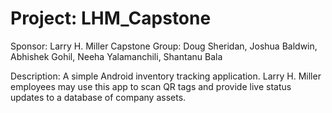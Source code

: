 Project: LHM_Capstone
========================
Sponsor: Larry H. Miller
Capstone Group: Doug Sheridan, Joshua Baldwin, Abhishek Gohil, Neeha Yalamanchili, Shantanu Bala

Description: A simple Android inventory tracking application. Larry H. Miller employees may use this app to scan QR tags and provide live status updates to a database of company assets.
